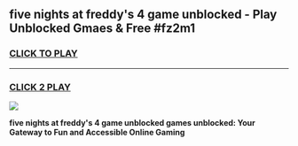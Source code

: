 
## five nights at freddy's 4 game unblocked - Play Unblocked Gmaes & Free #fz2m1
<h3>
<a href="https://news.freeplayer.one?title=five_nights_at_freddy's_4_game_unblocked&ref=03M">CLICK TO PLAY</a></h3>
<hr>

<h3>
<a href="https://news.freeplayer.one?title=five_nights_at_freddy's_4_game_unblocked&ref=03M">CLICK 2 PLAY</a>
  
</h3>

<a href="https://news.freeplayer.one?title=five_nights_at_freddy's_4_game_unblocked&ref=03M"><img src="https://clearcache.store/games.png"></a>


**five nights at freddy's 4 game unblocked games unblocked: Your Gateway to Fun and Accessible Online Gaming**
